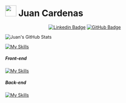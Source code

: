 # <img src="https://cultofthepartyparrot.com/parrots/hd/60fpsparrot.gif" width="35" height="35"></img> Juan Cardenas

<div align="center">
  
  [![Linkedin Badge](https://img.shields.io/badge/-Juan_Cardenas-blue?style=flat-square&logo=Linkedin&logoColor=white&link=https://linkedin.com/in/juan-f-cardenas/)](https://linkedin.com/in/juan-f-cardenas/)
  [![GitHub Badge](https://img.shields.io/badge/-Juanfec4-gray?style=flat-square&logo=github&logoColor=white&link=https://linkedin.com/in/juan-f-cardenas/)](https://linkedin.com/in/juan-f-cardenas/)
</div>

<div>

<div align="left">

![Juan's GitHub Stats](https://github-readme-stats.vercel.app/api?username=juanfec4&show_icons=true&title_color=84cc16&icon_color=84cc16&text_color=9f9f9f&bg_color=151515&count_private=true&rank_icon=github)

</div>

[![My Skills](https://skillicons.dev/icons?i=js,ts,java,go)](https://skillicons.dev)

##### Front-end

[![My Skills](https://skillicons.dev/icons?i=html,css,scss,react,redux,nextjs,tailwind)](https://skillicons.dev)

##### Back-end

[![My Skills](https://skillicons.dev/icons?i=nodejs,express,nest,postgres,mongo,redis,docker)](https://skillicons.dev)
